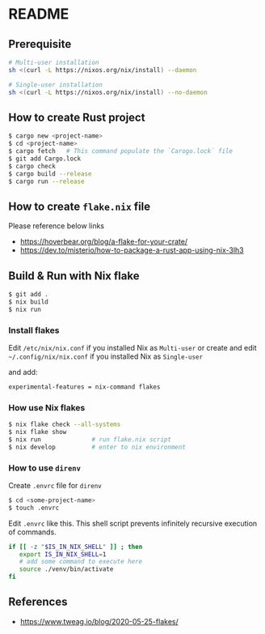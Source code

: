 # README

## Prerequisite

```bash
# Multi-user installation
sh <(curl -L https://nixos.org/nix/install) --daemon

# Single-user installation
sh <(curl -L https://nixos.org/nix/install) --no-daemon
```

## How to create Rust project


```bash
$ cargo new <project-name>
$ cd <project-name>
$ cargo fetch   # This command populate the `Carogo.lock` file
$ git add Cargo.lock
$ cargo check
$ cargo build --release
$ cargo run --release
```

## How to create `flake.nix` file

Please reference below links

- <https://hoverbear.org/blog/a-flake-for-your-crate/>
- <https://dev.to/misterio/how-to-package-a-rust-app-using-nix-3lh3>

## Build & Run with Nix flake

```bash
$ git add .
$ nix build
$ nix run
```

### Install flakes

Edit `/etc/nix/nix.conf` if you installed Nix as `Multi-user` or
create and edit `~/.config/nix/nix.conf` if you installed Nix as `Single-user`

and add:

```bash
experimental-features = nix-command flakes
```

### How use Nix flakes

```bash
$ nix flake check --all-systems
$ nix flake show
$ nix run              # run flake.nix script
$ nix develop          # enter to nix environment
```

### How to use `direnv`

Create `.envrc` file for `direnv`

```bash
$ cd <some-project-name>
$ touch .envrc
```

Edit `.envrc` like this.
This shell script prevents infinitely recursive execution of commands.

```bash
if [[ -z "$IS_IN_NIX_SHELL" ]] ; then
   export IS_IN_NIX_SHELL=1
   # add some command to execute here
   source ./venv/bin/activate
fi
```

## References

- <https://www.tweag.io/blog/2020-05-25-flakes/>
